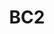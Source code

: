 ---
title: "BC2"
description: "Wi-Fi Smart Home Battery Camera."
image: "/images/wifi/Outdoor.png"
images:
  - url: "/images/wifi/Outdoor.png"
    caption: "Front view"

features:
  - "Smart Alarm with Customized Alert Area"
  - "Two-Way Talk for real-time communication"
  - "IR-cut Filter for Day & Night Auto Switching"
  - "3D Digital Noise Reduction (DNR)"
  - "Supports MicroSD Card (up to 256GB) & Cloud Storage"
  - "Wireless (Wi-Fi) connectivity with secure encryption"
  - "Battery-powered (2000mAh) for flexible placement"

price: "Contact Sales"
---